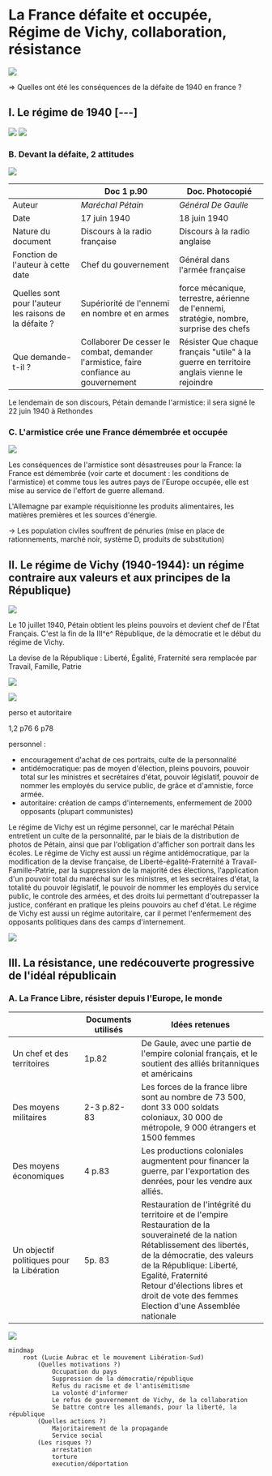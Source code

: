 # La France défaite et occupée, Régime de Vichy, collaboration, résistance

![](../../../assets/scans/2025-jan-13-4.png)


=> Quelles ont été les conséquences de la défaite de 1940 en france ?

## I. Le régime de 1940 [---]

![](../../../assets/scans/2025-jan-13-2.png)
![](../../../assets/scans/2025-jan-13-1.png)

### B. Devant la défaite, 2 attitudes


![](../../../assets/scans/2025-jan-13-3.png)

|                                                        | Doc 1 p.90                                                                            | Doc. Photocopié                                                                            |
|--------------------------------------------------------|---------------------------------------------------------------------------------------|--------------------------------------------------------------------------------------------|
| Auteur                                                 | *Maréchal Pétain*                                                                     | *Général De Gaulle*                                                                        |
| Date                                                   | 17 juin 1940                                                                          | 18 juin 1940                                                                               |
| Nature du document                                     | Discours à la radio française                                                         | Discours à la radio anglaise                                                               |
| Fonction de l'auteur à cette date                      | Chef du gouvernement                                                                  | Général dans l'armée française                                                             |
| Quelles sont pour l'auteur les raisons de la défaite ? | Supériorité de l'ennemi en nombre et en armes                                         | force mécanique, terrestre, aérienne de l'ennemi, stratégie, nombre, surprise des chefs    |
| Que demande-t-il ?                                     | Collaborer De cesser le combat, demander l'armistice, faire confiance au gouvernement | Résister Que chaque français "utile" à la guerre en territoire anglais vienne le rejoindre |

Le lendemain de son discours, Pétain demande l'armistice: il sera signé le 22 juin 1940 à Rethondes

### C. L'armistice crée une France démembrée et occupée

![](../../../assets/scans/2025-jan-13-5.png)

Les conséquences de l'armistice sont désastreuses pour la France: 
la France est démembrée (voir carte et document : les conditions de l'armistice) et comme 
tous les autres pays de l'Europe occupée, elle est mise au service de l'effort de guerre 
allemand.

L'Allemagne par example réquisitionne les produits alimentaires, les matières premières et 
les sources d'énergie.

-> Les population civiles souffrent de pénuries (mise en place de rationnements, marché 
noir, système D, produits de substitution)

## II. Le régime de Vichy (1940-1944): un régime contraire aux valeurs et aux principes de la République)

![](../../../assets/scans/2025-jan-15-1.png)

Le 10 juillet 1940, Pétain obtient les pleins pouvoirs et devient chef de l'État Français. 
C'est la fin de la III^e^ République, de la démocratie et le début du régime de Vichy.

La devise de la République : Liberté, Égalité, Fraternité sera remplacée par Travail, 
Famille, Patrie

![](../../../assets/scans/2025-jan-15-3.png)

![](../../../assets/scans/2025-jan-15-4.png)

perso et autoritaire

1,2 p76
6 p78

personnel : 

- encouragement d'achat de ces portraits, culte de la personnalité
- antidémocratique: pas de moyen d'élection, pleins pouvoirs, pouvoir total sur les ministres et secrétaires d'état, pouvoir législatif, pouvoir de nommer les employés du service public, de grâce et d'amnistie, force armée.
- autoritaire: création de camps d'internements, enfermement de 2000 opposants (plupart communistes)

Le régime de Vichy est un régime personnel, car le maréchal Pétain entretient un culte de 
la personnalité, par le biais de la distribution de photos de Pétain, ainsi que par 
l'obligation d'afficher son portrait dans les écoles. Le régime de Vichy est aussi un 
régime antidémocratique, par la modification de la devise française, 
de Liberté-égalité-Fraternité à Travail-Famille-Patrie, par la suppression de la majorité 
des élections, l'application d'un pouvoir total du maréchal sur les ministres, 
et les secrétaires d'état, la totalité du pouvoir législatif, le pouvoir de nommer les 
employés du service public, le controle des armées, et des droits lui permettant 
d'outrepasser la justice, conférant en pratique les pleins pouvoirs au chef d'état. 
Le régime de Vichy est aussi un régime autoritaire, car il permet l'enfermement des opposants
politiques dans des camps d'internement.


![](../../../assets/scans/2025-jan-17-1.png)


## III. La résistance, une redécouverte progressive de l'idéal républicain
### A. La France Libre, résister depuis l'Europe, le monde

|                                           | Documents utilisés | Idées retenues                                                                                                                                                                                                                                                                                                           |
|-------------------------------------------|--------------------|--------------------------------------------------------------------------------------------------------------------------------------------------------------------------------------------------------------------------------------------------------------------------------------------------------------------------|
| Un chef et des territoires                | 1p.82              | De Gaule, avec une partie de l'empire colonial français, et le soutient des alliés britanniques et américains                                                                                                                                                                                                            |
| Des moyens militaires                     | 2-3 p.82-83        | Les forces de la france libre sont au nombre de 73 500, dont 33 000 soldats coloniaux, 30 000 de métropole, 9 000 étrangers et 1500 femmes                                                                                                                                                                               |
| Des moyens économiques                    | 4 p.83             | Les productions coloniales augmentent pour financer la guerre, par l'exportation des denrées, pour les vendre aux alliés.                                                                                                                                                                                                |
| Un objectif politiques pour la Libération | 5p. 83             | Restauration de l'intégrité du territoire et de l'empire<br/>Restauration de la souveraineté de la nation<br/>Rétablissement des libertés, de la démocratie, des valeurs de la République: Liberté, Egalité, Fraternité<br/>Retour d'élections libres et droit de vote des femmes<br/>Election d'une Assemblée nationale |

![](../../../assets/scans/2025-jan-15-2.png)

```mermaid
mindmap 
    root (Lucie Aubrac et le mouvement Libération-Sud)
        (Quelles motivations ?)
            Occupation du pays
            Suppression de la démocratie/république
            Refus du racisme et de l'antisémitisme
            La volonté d'informer
            Le refus de gouvernement de Vichy, de la collaboration
            Se battre contre les allemands, pour la liberté, la république
        (Quelles actions ?)
            Majoritairement de la propagande 
            Service social
        (Les risques ?)
            arrestation
            torture
            execution/déportation
```